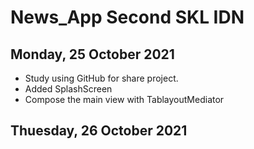 # News_App Second SKL IDN

## Monday, 25 October 2021
* Study using GitHub for share project.
* Added SplashScreen
* Compose the main view with TablayoutMediator

## Thuesday, 26 October 2021
